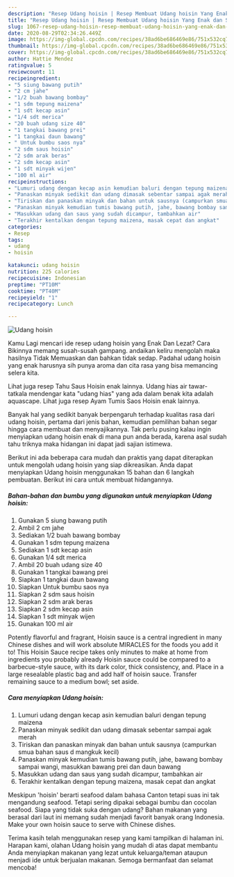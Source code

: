 ```yaml
---
description: "Resep Udang hoisin | Resep Membuat Udang hoisin Yang Enak dan Simpel"
title: "Resep Udang hoisin | Resep Membuat Udang hoisin Yang Enak dan Simpel"
slug: 1067-resep-udang-hoisin-resep-membuat-udang-hoisin-yang-enak-dan-simpel
date: 2020-08-29T02:34:26.449Z
image: https://img-global.cpcdn.com/recipes/38ad6be686469e86/751x532cq70/udang-hoisin-foto-resep-utama.jpg
thumbnail: https://img-global.cpcdn.com/recipes/38ad6be686469e86/751x532cq70/udang-hoisin-foto-resep-utama.jpg
cover: https://img-global.cpcdn.com/recipes/38ad6be686469e86/751x532cq70/udang-hoisin-foto-resep-utama.jpg
author: Hattie Mendez
ratingvalue: 5
reviewcount: 11
recipeingredient:
- "5 siung bawang putih"
- "2 cm jahe"
- "1/2 buah bawang bombay"
- "1 sdm tepung maizena"
- "1 sdt kecap asin"
- "1/4 sdt merica"
- "20 buah udang size 40"
- "1 tangkai bawang prei"
- "1 tangkai daun bawang"
- " Untuk bumbu saos nya"
- "2 sdm saus hoisin"
- "2 sdm arak beras"
- "2 sdm kecap asin"
- "1 sdt minyak wijen"
- "100 ml air"
recipeinstructions:
- "Lumuri udang dengan kecap asin kemudian baluri dengan tepung maizena"
- "Panaskan minyak sedikit dan udang dimasak sebentar sampai agak merah"
- "Tiriskan dan panaskan minyak dan bahan untuk sausnya (campurkan smua bahan saus d mangkuk kecil)"
- "Panaskan minyak kemudian tumis bawang putih, jahe, bawang bombay sampai wangi, masukkan bawang prei dan daun bawang"
- "Masukkan udang dan saus yang sudah dicampur, tambahkan air"
- "Terakhir kentalkan dengan tepung maizena, masak cepat dan angkat"
categories:
- Resep
tags:
- udang
- hoisin

katakunci: udang hoisin 
nutrition: 225 calories
recipecuisine: Indonesian
preptime: "PT10M"
cooktime: "PT40M"
recipeyield: "1"
recipecategory: Lunch

---
```



![Udang hoisin](https://img-global.cpcdn.com/recipes/38ad6be686469e86/751x532cq70/udang-hoisin-foto-resep-utama.jpg)

Kamu Lagi mencari ide resep udang hoisin yang Enak Dan Lezat? Cara Bikinnya memang susah-susah gampang. andaikan keliru mengolah maka hasilnya Tidak Memuaskan dan bahkan tidak sedap. Padahal udang hoisin yang enak harusnya sih punya aroma dan cita rasa yang bisa memancing selera kita.

Lihat juga resep Tahu Saus Hoisin enak lainnya. Udang hias air tawar- tatkala mendengar kata &#34;udang hias&#34; yang ada dalam benak kita adalah aquascape. Lihat juga resep Ayam Tumis Saos Hoisin enak lainnya.

Banyak hal yang sedikit banyak berpengaruh terhadap kualitas rasa dari udang hoisin, pertama dari jenis bahan, kemudian pemilihan bahan segar hingga cara membuat dan menyajikannya. Tak perlu pusing kalau ingin menyiapkan udang hoisin enak di mana pun anda berada, karena asal sudah tahu triknya maka hidangan ini dapat jadi sajian istimewa.


Berikut ini ada beberapa cara mudah dan praktis yang dapat diterapkan untuk mengolah udang hoisin yang siap dikreasikan. Anda dapat menyiapkan Udang hoisin menggunakan 15 bahan dan 6 langkah pembuatan. Berikut ini cara untuk membuat hidangannya.

<!--inarticleads1-->

##### Bahan-bahan dan bumbu yang digunakan untuk menyiapkan Udang hoisin:

1. Gunakan 5 siung bawang putih
1. Ambil 2 cm jahe
1. Sediakan 1/2 buah bawang bombay
1. Gunakan 1 sdm tepung maizena
1. Sediakan 1 sdt kecap asin
1. Gunakan 1/4 sdt merica
1. Ambil 20 buah udang size 40
1. Gunakan 1 tangkai bawang prei
1. Siapkan 1 tangkai daun bawang
1. Siapkan  Untuk bumbu saos nya
1. Siapkan 2 sdm saus hoisin
1. Siapkan 2 sdm arak beras
1. Siapkan 2 sdm kecap asin
1. Siapkan 1 sdt minyak wijen
1. Gunakan 100 ml air


Potently flavorful and fragrant, Hoisin sauce is a central ingredient in many Chinese dishes and will work absolute MIRACLES for the foods you add it to! This Hoisin Sauce recipe takes only minutes to make at home from ingredients you probably already Hoisin sauce could be compared to a barbecue-style sauce, with its dark color, thick consistency, and. Place in a large resealable plastic bag and add half of hoisin sauce. Transfer remaining sauce to a medium bowl; set aside. 

<!--inarticleads2-->

##### Cara menyiapkan Udang hoisin:

1. Lumuri udang dengan kecap asin kemudian baluri dengan tepung maizena
1. Panaskan minyak sedikit dan udang dimasak sebentar sampai agak merah
1. Tiriskan dan panaskan minyak dan bahan untuk sausnya (campurkan smua bahan saus d mangkuk kecil)
1. Panaskan minyak kemudian tumis bawang putih, jahe, bawang bombay sampai wangi, masukkan bawang prei dan daun bawang
1. Masukkan udang dan saus yang sudah dicampur, tambahkan air
1. Terakhir kentalkan dengan tepung maizena, masak cepat dan angkat


Meskipun &#39;hoisin&#39; berarti seafood dalam bahasa Canton tetapi suas ini tak mengandung seafood. Tetapi sering dipakai sebagai bumbu dan cocolan seafood. Siapa yang tidak suka dengan udang? Bahan makanan yang berasal dari laut ini memang sudah menjadi favorit banyak orang Indonesia. Make your own hoisin sauce to serve with Chinese dishes. 

Terima kasih telah menggunakan resep yang kami tampilkan di halaman ini. Harapan kami, olahan Udang hoisin yang mudah di atas dapat membantu Anda menyiapkan makanan yang lezat untuk keluarga/teman ataupun menjadi ide untuk berjualan makanan. Semoga bermanfaat dan selamat mencoba!

